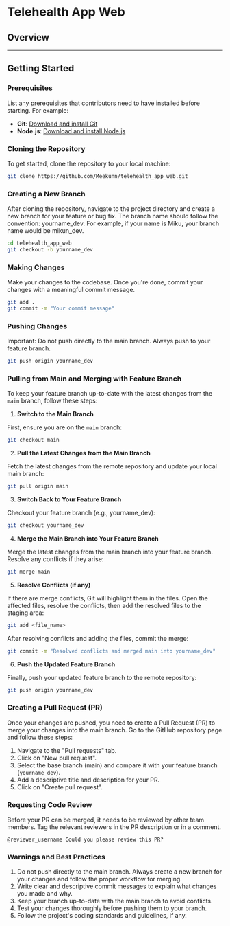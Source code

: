 # Telehealth App Web

## Overview

---

## Getting Started

### Prerequisites

List any prerequisites that contributors need to have installed before starting. For example:

- **Git**: [Download and install Git](https://git-scm.com/downloads)
- **Node.js**: [Download and install Node.js](https://nodejs.org/)

### Cloning the Repository

To get started, clone the repository to your local machine:

```bash
git clone https://github.com/Meekunn/telehealth_app_web.git
```

### Creating a New Branch

After cloning the repository, navigate to the project directory and create a new branch for your feature or bug fix. The branch name should follow the convention: yourname_dev. For example, if your name is Miku, your branch name would be mikun_dev.

```bash
cd telehealth_app_web
git checkout -b yourname_dev
```

### Making Changes

Make your changes to the codebase. Once you're done, commit your changes with a meaningful commit message.

```bash
git add .
git commit -m "Your commit message"
```

### Pushing Changes

Important: Do not push directly to the main branch. Always push to your feature branch.

```bash
git push origin yourname_dev
```

### Pulling from Main and Merging with Feature Branch

To keep your feature branch up-to-date with the latest changes from the `main` branch, follow these steps:

1. **Switch to the Main Branch**

First, ensure you are on the `main` branch:

```bash
git checkout main
```

2. **Pull the Latest Changes from the Main Branch**

Fetch the latest changes from the remote repository and update your local main branch:

```bash
git pull origin main
```

3. **Switch Back to Your Feature Branch**

Checkout your feature branch (e.g., yourname_dev):

```bash
git checkout yourname_dev
```

4. **Merge the Main Branch into Your Feature Branch**

Merge the latest changes from the main branch into your feature branch. Resolve any conflicts if they arise:

```bash
git merge main
```

5. **Resolve Conflicts (if any)**

If there are merge conflicts, Git will highlight them in the files. Open the affected files, resolve the conflicts, then add the resolved files to the staging area:

```bash
git add <file_name>
```

After resolving conflicts and adding the files, commit the merge:

```bash
git commit -m "Resolved conflicts and merged main into yourname_dev"
```

6. **Push the Updated Feature Branch**

Finally, push your updated feature branch to the remote repository:

```bash
git push origin yourname_dev
```

### Creating a Pull Request (PR)

Once your changes are pushed, you need to create a Pull Request (PR) to merge your changes into the main branch. Go to the GitHub repository page and follow these steps:

1. Navigate to the "Pull requests" tab.
2. Click on "New pull request".
3. Select the base branch (main) and compare it with your feature branch (`yourname_dev`).
4. Add a descriptive title and description for your PR.
5. Click on "Create pull request".

### Requesting Code Review

Before your PR can be merged, it needs to be reviewed by other team members. Tag the relevant reviewers in the PR description or in a comment.

```text
@reviewer_username Could you please review this PR?
```

### Warnings and Best Practices

1. Do not push directly to the main branch. Always create a new branch for your changes and follow the proper workflow for merging.
2. Write clear and descriptive commit messages to explain what changes you made and why.
3. Keep your branch up-to-date with the main branch to avoid conflicts.
4. Test your changes thoroughly before pushing them to your branch.
5. Follow the project's coding standards and guidelines, if any.
